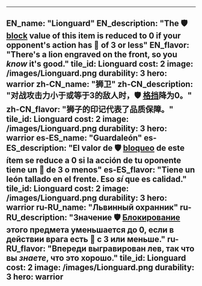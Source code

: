 ---

EN_name: "Lionguard"
EN_description: "The 🛡️️ <u>block</u> value of this item is reduced to 0 if your opponent's action has 🔸 of 3 or less"
EN_flavor: "There's a lion engraved on the front, so you <i>know</i> it's good."
tile_id: Lionguard
cost: 2
image: /images/Lionguard.png
durability: 3
hero: warrior
zh-CN_name: "狮卫"
zh-CN_description: "对战攻击力小于或等于3的敌人时，🛡️️ <u>格挡</u>降为0。"
zh-CN_flavor: "狮子的印记代表了品质保障。"
tile_id: Lionguard
cost: 2
image: /images/Lionguard.png
durability: 3
hero: warrior
es-ES_name: "Guardaleón"
es-ES_description: "El valor de 🛡️️ <u>bloqueo</u> de este ítem se reduce a 0 si la acción de tu oponente tiene un 🔸 de 3 o menos"
es-ES_flavor: "Tiene un león tallado en el frente. Eso <i>sí</i> que es calidad."
tile_id: Lionguard
cost: 2
image: /images/Lionguard.png
durability: 3
hero: warrior
ru-RU_name: "Львинный охранник"
ru-RU_description: "Значение 🛡️️ <u>Блокирование</u> этого предмета уменьшается до 0, если в действии врага есть 🔸 с 3 или меньше."
ru-RU_flavor: "Впереди выгравирован лев, так что вы <i>знаете</i>, что это хорошо."
tile_id: Lionguard
cost: 2
image: /images/Lionguard.png
durability: 3
hero: warrior
---